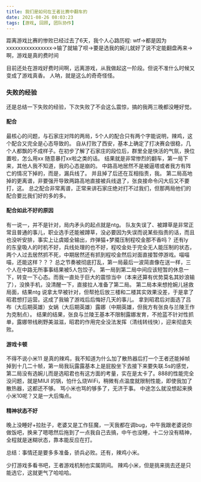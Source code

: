 ```yaml
---
title: 我们是如何在王者比赛中翻车的
date: 2021-08-26 08:03:23
tags: [游戏, 回顾, 团队协作]
---
```

距离游戏比赛的惨败已经过去了6天，我个人心路历程:
wtf->都是因为xxxxxxxxxxxxxxxx->输了就输了呗->要是选我的婉儿就好了说不定能翻盘再来->啊，游戏是真的费时间

目前还处在游戏好费时间啊，远离游戏，从我做起这一阶段。但说不准什么时候又变成了游戏真香。
人呐，就是这么的奇奇怪怪。

### 失败的经验
还是总结一下失败的经验，下次失败了不会这么震惊，搞的我两三晚都没睡好觉。
#### 配合
最核心的问题，与石家庄对阵的两局，5个人的配合只有两个字能说明，辣鸡，这个配合又完全是心态导致的。
自从打败了西安，基本上确定了打决赛会很稳，几个人都飘的不成样子。在初步了解了石家庄的段位后，群里全是快活的气氛，换位置啦，怎么用xx 随意暴打xx啦之类的话。
结果就是非常惨烈的翻车，第一局下来，其他人我不知道，我的心态是崩的。
中路高地居然不是被逼塔或者我方有阵亡的情况下掉的，而是，漏兵线了。
并且掉了后还在互相指责，我。
第二局高地掉的更离谱，非要强开导致两路高地直接被兵线退了，张良接命令闪大后又不要打，这。
总之配合非常离谱，正常来讲石家庄绝对打不过我们，但那两局他们的配合要比我们好的多的多。
#### 配合如此不好的原因
有一说一，并不是针对，局内矛头的起点就是ntg。
队友失误了、被蹲草是非常正常且普通的事儿，职业选手还能被蹲草，没必要因为失误而说某些指责的话，而且也没听安排，事实上让虞姬全输出，炸弹猫+梦魇压制程咬金那不香吗？
还有ly 的东皇吸人的时机不好，兵线处理的也不好，程咬金处于完全无人能压制的状态，两个人过去居然抓不死，中期居然还有抓到程咬金然后对面直接暂停游戏。喵喵喵，还能这样？？？
总之节奏被彻底打乱，第一局最后一波简直像在送一样，三个人在中路无所事事结果被5人包饺子。
第一局到第二局中间应该短暂的休息一下，转变一下心态。而我一直处于巨大的震惊当中（本来还算有优势莫名其妙浪输了），没换手机，没清醒一下，直接拉人准备了第二局。
第二局本来想抢婉儿拯救局面，结果ntg 说拿太早被针对，但帮抢后放三楼和二楼其实效果没差，于是拿了昭君想打运营。这成了我输了游戏后后悔好几天的事儿。
拿到昭君后对面选了吕布（大后期英雄）女娲（大后期英雄）露娜（中期英雄，但我方有张良与兰陵王作为克制点）。
结果的结果，张良与兰陵王基本不限制露娜发育，不抢蓝不针对性抓单，露娜带线刷野美滋滋，昭君的作用完全没法发挥（清线转线快），迎来彻底失败。
#### 游戏卡顿
不得不说小米11 是真的辣鸡，我不知道为什么加了散热器后打一个王者还能掉帧掉到十几二十帧，第一局我玩露露基本上是屁股坐下去接下来要失联.5s的感觉，第二局没有选婉儿而是选昭君也有这方面的考量，实在是太卡了。888的性能完全没问题，就是MIUI 的锅，怕什么烧WiFi，稍微有点温度就限制性能，即使我加了散热器，这都还不够。
骂小米也骂的够多了，无济于事。
中途怎么就没想起来换小米10呢？又是一大后悔点。
#### 精神状态不好
晚上没睡好+拉肚子，老婆又是工作狂魔，一天我都在调bug，中午我跟老婆说你做饭吧，换来了嗯嗯然后拖到了一点我自己去搞，中午也没睡，十二分没有精神，全程就是迷糊状态，靠本能反应在打。


总结：事情还是要多多准备，骄兵必败。还有，辣鸡小米。

少打游戏多看书吧，王者游戏机制也实属阴间。
辣鸡小米，但是挑来挑去还是只能选它，这就更气了哈哈哈。
